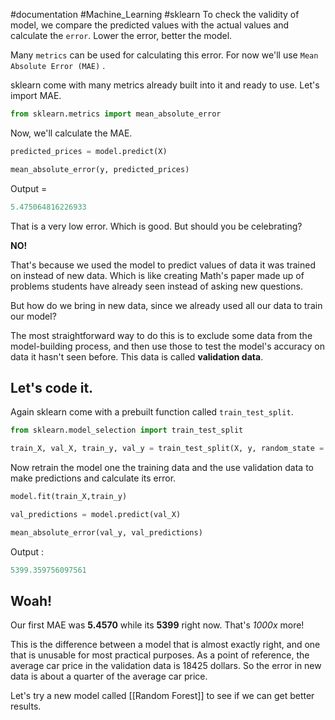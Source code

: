 #documentation #Machine_Learning #sklearn 
To check the validity of model, we compare the predicted values with the actual values and calculate the `error`. Lower the error, better the model.

Many `metrics` can be used for calculating this error. For now we'll use `Mean Absolute Error (MAE)` .


sklearn come with many metrics already built into it and ready to use. Let's import MAE.

```python
from sklearn.metrics import mean_absolute_error
```

Now, we'll calculate the MAE.

```python
predicted_prices = model.predict(X)

mean_absolute_error(y, predicted_prices)
```
Output = 
```python
5.475064816226933
```

That is a very low error. Which is good. But should you be celebrating?

**NO!**

That's because we used the model to predict values of data it was trained on instead of new data. Which is like creating Math's paper made up of problems students have already seen instead of asking new questions.

But how do we bring in new data, since we already used all our data to train our model?

The most straightforward way to do this is to exclude some data from the model-building process, and then use those to test the model's accuracy on data it hasn't seen before. This data is called **validation data**.

## Let's code it.

Again sklearn come with a prebuilt function called `train_test_split`.

```python
from sklearn.model_selection import train_test_split

train_X, val_X, train_y, val_y = train_test_split(X, y, random_state = 0)
```

Now retrain the model one the training data and the use validation data to make predictions and calculate its error.

```python
model.fit(train_X,train_y)

val_predictions = model.predict(val_X)

mean_absolute_error(val_y, val_predictions)
```

Output :

```python
5399.359756097561
```


## Woah!

Our first MAE was **5.4570** while its **5399** right now. That's _1000x_ more!

This is the difference between a model that is almost exactly right, and one that is unusable for most practical purposes. As a point of reference, the average car price in the validation data is 18425 dollars. So the error in new data is about a quarter of the average car price.

Let's try a new model called [[Random Forest]] to see if we can get better results.